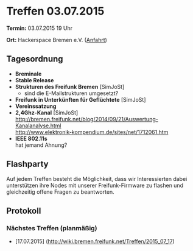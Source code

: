 # Treffen 03.07.2015

**Termin:** 03.07.2015 19 Uhr

**Ort:** Hackerspace Bremen e.V. ([Anfahrt](https://www.hackerspace-bremen.de/anfahrt/))

## Tagesordnung

* **Breminale**
* **Stable Release**
* **Strukturen des Freifunk Bremen** [SimJoSt]
  * sind die E-Mailstrukturen umgesetzt?
* **Freifunk in Unterkünften für Geflüchtete** [SimJoSt]
* **Vereinssatzung**
* **2,4Ghz-Kanal** [SimJoSt]  
  http://bremen.freifunk.net/blog/2014/09/21/Auswertung-Kanalanalyse.html  
  http://www.elektronik-kompendium.de/sites/net/1712061.htm
* **IEEE 802.11s**  
  hat jemand Ahnung?


## Flashparty

Auf jedem Treffen besteht die Möglichkeit, dass wir Interessierten dabei unterstützen ihre Nodes mit unserer Freifunk-Firmware zu flashen und gleichzeitig offene Fragen zu beantworten.

## Protokoll



### Nächstes Treffen (planmäßig)
* [17.07.2015] (http://wiki.bremen.freifunk.net/Treffen/2015_07_17)